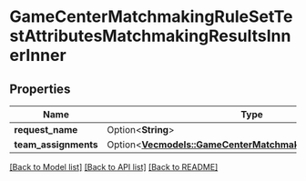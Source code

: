 # GameCenterMatchmakingRuleSetTestAttributesMatchmakingResultsInnerInner

## Properties

Name | Type | Description | Notes
------------ | ------------- | ------------- | -------------
**request_name** | Option<**String**> |  | [optional]
**team_assignments** | Option<[**Vec<models::GameCenterMatchmakingTeamAssignment>**](GameCenterMatchmakingTeamAssignment.md)> |  | [optional]

[[Back to Model list]](../README.md#documentation-for-models) [[Back to API list]](../README.md#documentation-for-api-endpoints) [[Back to README]](../README.md)



